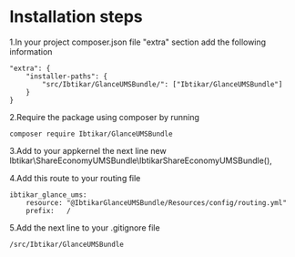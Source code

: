 Installation steps
==================

1.In your project composer.json file "extra" section add the following information

    "extra": {
        "installer-paths": {
            "src/Ibtikar/GlanceUMSBundle/": ["Ibtikar/GlanceUMSBundle"]
        }
    }

2.Require the package using composer by running

    composer require Ibtikar/GlanceUMSBundle

3.Add to your appkernel the next line
    new Ibtikar\ShareEconomyUMSBundle\IbtikarShareEconomyUMSBundle(),

4.Add this route to your routing file

    ibtikar_glance_ums:
        resource: "@IbtikarGlanceUMSBundle/Resources/config/routing.yml"
        prefix:   /






5.Add the next line to your .gitignore file

    /src/Ibtikar/GlanceUMSBundle

